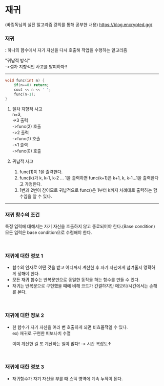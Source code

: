 # 재귀

(바킹독님의 실전 알고리즘 강의를 통해 공부한 내용)
https://blog.encrypted.gg/

### 재귀

: 하나의 함수에서 자기 자신을 다시 호출해 작업을 수행하는 알고리즘

"귀납적 방식"  
->절차 지향적인 사고를 탈피하자!!

---

```cpp
void func(int n) {
    if(n==0) return;
    cout << n << ' ';
    func(n-1);
}
```

1. 절차 지향적 사고  
n=3,  
->3 출력  
->func(2) 호출  
->2 출력  
->func(1) 호출  
->1 출력  
->func(0) 호출  

2. 귀납적 사고  
    1. func(1)이 1을 출력한다.
    2. func(k)가 k, k-1, k-2 ... 1을 출력하면
    func(k+1)은 k+1, k, k-1...1을 출력한다고 가정한다.
    3. 1번과 2번이 참이므로 귀납적으로 func()은 1부터 k까지 차례대로 출력하는 함수임을 알 수 있다.


---

### 재귀 함수의 조건

특정 입력에 대해서는 자기 자신을 호출하지 않고 종료되어야 한다.(Base condition)  
모든 입력은 base condition으로 수렴해야 한다.

</br>

### 재귀에 대한 정보 1

* 함수의 인자로 어떤 것을 받고 어디까지 계산한 후 자기 자신에게 넘겨줄지 명확하게 정해야 한다.  
* 모든 재귀 함수는 반복문만으로 동일한 동작을 하는 함수를 만들 수 있다.
* 재귀는 반복문으로 구현했을 때에 비해 코드가 간결하지만 메모리/시간에서는 손해를 본다.

</br>

### 재귀에 대한 정보 2

* 한 함수가 자기 자신을 여러 번 호출하게 되면 비효율적일 수 있다.  
    ex) 재귀로 구현한 피보나치 수열  

    이미 계산한 걸 또 계산하는 일이 많다! -> 시간 복잡도↑

</br>

### 재귀에 대한 정보 3

* 재귀함수가 자기 자신을 부를 때 스택 영역에 계속 누적이 된다.